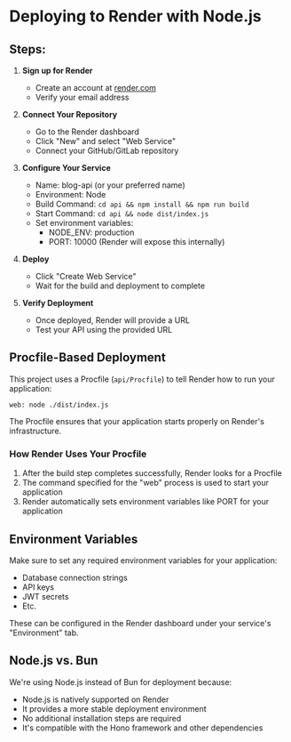 # Deploying to Render with Node.js

## Steps:

1. **Sign up for Render**
   - Create an account at [render.com](https://render.com/)
   - Verify your email address

2. **Connect Your Repository**
   - Go to the Render dashboard
   - Click "New" and select "Web Service"
   - Connect your GitHub/GitLab repository

3. **Configure Your Service**
   - Name: blog-api (or your preferred name)
   - Environment: Node
   - Build Command: `cd api && npm install && npm run build`
   - Start Command: `cd api && node dist/index.js`
   - Set environment variables:
     - NODE_ENV: production
     - PORT: 10000 (Render will expose this internally)

4. **Deploy**
   - Click "Create Web Service"
   - Wait for the build and deployment to complete

5. **Verify Deployment**
   - Once deployed, Render will provide a URL
   - Test your API using the provided URL

## Procfile-Based Deployment

This project uses a Procfile (`api/Procfile`) to tell Render how to run your application:

```
web: node ./dist/index.js
```

The Procfile ensures that your application starts properly on Render's infrastructure.

### How Render Uses Your Procfile

1. After the build step completes successfully, Render looks for a Procfile
2. The command specified for the "web" process is used to start your application
3. Render automatically sets environment variables like PORT for your application

## Environment Variables

Make sure to set any required environment variables for your application:
- Database connection strings
- API keys
- JWT secrets
- Etc.

These can be configured in the Render dashboard under your service's "Environment" tab.

## Node.js vs. Bun

We're using Node.js instead of Bun for deployment because:
- Node.js is natively supported on Render
- It provides a more stable deployment environment
- No additional installation steps are required
- It's compatible with the Hono framework and other dependencies
